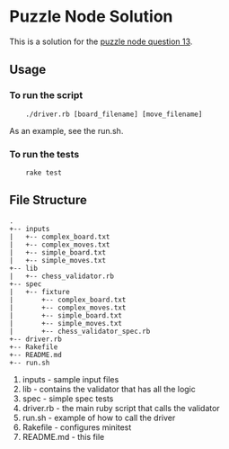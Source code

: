# Puzzle Node Solution

This is a solution for the [puzzle node question 13](http://www.puzzlenode.com/puzzles/13-chess-validator).

## Usage

### To run the script

```shell
    ./driver.rb [board_filename] [move_filename]
```

As an example, see the run.sh.


### To run the tests

```shell
    rake test
```

## File Structure

```
.
+-- inputs
|   +-- complex_board.txt
|   +-- complex_moves.txt
|   +-- simple_board.txt
|   +-- simple_moves.txt
+-- lib
|   +-- chess_validator.rb
+-- spec
|   +-- fixture
|       +-- complex_board.txt
|       +-- complex_moves.txt
|       +-- simple_board.txt
|       +-- simple_moves.txt
|       +-- chess_validator_spec.rb
+-- driver.rb
+-- Rakefile
+-- README.md
+-- run.sh
```

1.  inputs    - sample input files
2.  lib       - contains the validator that has all the logic
3.  spec      - simple spec tests
4.  driver.rb - the main ruby script that calls the validator
5.  run.sh    - example of how to call the driver
6.  Rakefile  - configures minitest
7.  README.md - this file
